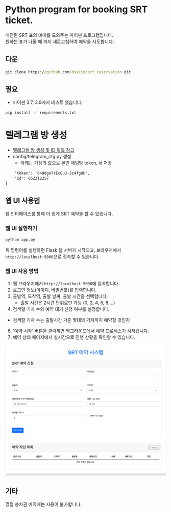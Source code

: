 # Python program for booking SRT ticket.

매진된 SRT 표의 예매를 도와주는 파이썬 프로그램입니다.  
원하는 표가 나올 때 까지 새로고침하여 예약을 시도합니다.

## 다운
```cmd
git clone https://github.com/dsskim/srt_reservation.git
```
  
## 필요
- 파이썬 3.7, 3.9에서 테스트 했습니다.

```py
pip install -r requirements.txt
```

# 텔레그램 방 생성
- [텔레그램 방 생성 및 ID 획득 참고](https://blog.naver.com/lifelectronics/223198582215)
- config/telegram_cfg.py 생성
  - 아래는 가상의 값으로 본인 채팅방 token, id 저장

```pytele_conf = {
    'token': '6498go7tEcGuJ-Jz4fgUU',
    'id': 662312257
}
```


## 웹 UI 사용법

웹 인터페이스를 통해 더 쉽게 SRT 예약을 할 수 있습니다.

### 웹 UI 실행하기

```cmd
python app.py
```

위 명령어를 실행하면 Flask 웹 서버가 시작되고, 브라우저에서 `http://localhost:5000`으로 접속할 수 있습니다.

### 웹 UI 사용 방법

1. 웹 브라우저에서 `http://localhost:5000`에 접속합니다.
2. 로그인 정보(아이디, 비밀번호)를 입력합니다.
3. 출발역, 도착역, 출발 날짜, 출발 시간을 선택합니다.
   - 출발 시간은 2시간 단위로만 가능 (0, 2, 4, 6, 8,...)
5. 검색할 기차 수와 예약 대기 신청 여부를 설정합니다.
  - 검색할 기차 수는 출발시간 기준 몇대의 기차까지 예약할 것인지
6. '예약 시작' 버튼을 클릭하면 백그라운드에서 예약 프로세스가 시작됩니다.
7. 예약 상태 페이지에서 실시간으로 진행 상황을 확인할 수 있습니다.

![웹 UI 예시](./img/web_ui.png)

## 기타  
명절 승차권 예약에는 사용이 불가합니다.
